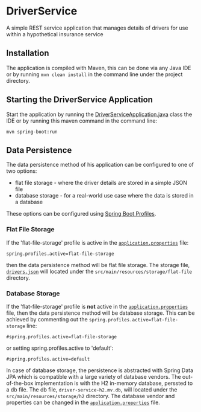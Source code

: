 # DriverService
A simple REST service application that manages details of drivers for use within a hypothetical insurance service

## Installation
The application is compiled with Maven, this can be done via any Java IDE
or by running ```mvn clean install``` in the command line under the project directory.

## Starting the DriverService Application
Start the application by running the [DriverServiceApplication.java](src/main/java/com/thefloow/platform/driverservice/DriverServiceApplication.java)
class the IDE or by running this maven command in the command line:
```
mvn spring-boot:run
```

## Data Persistence 

The data persistence method of his application can be configured to one of two options:
*   flat file storage - where the driver details are stored in a simple JSON file
*   database storage - for a real-world use case where the data is stored in a database

These options can be configured using [Spring Boot Profiles](https://docs.spring.io/spring-boot/docs/1.2.0.M1/reference/html/boot-features-profiles.html).

### Flat File Storage
If the 'flat-file-storage' profile is active in the [`application.properties`](src/main/resources/application.properties) file:
```
spring.profiles.active=flat-file-storage
```
then the data persistence method will be flat file storage.
The storage file, [`drivers.json`](src/main/resources/storage/flat-file/drivers.json)
will located under the `src/main/resources/storage/flat-file` directory.

### Database Storage
If the 'flat-file-storage' profile is **not** active in the [`application.properties`](src/main/resources/application.properties) file,
then the data persistence method will be database storage.
This can be achieved by commenting out the `spring.profiles.active=flat-file-storage` line:
```
#spring.profiles.active=flat-file-storage
```
or setting spring.profiles.active to 'default':
```
#spring.profiles.active=default
```
In case of database storage, the persistence is abstracted with Spring Data JPA which is compatible with a large variety of database vendors.
The out-of-the-box implementation is with the H2 in-memory database, perssted to a db file.
The db file, `driver-service-h2.mv.db`, will located under the `src/main/resources/storage/h2` directory.
The database vendor and properties can be changed in the [`application.properties`](src/main/resources/application.properties) file.
